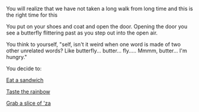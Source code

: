 You will realize that we have not taken a long walk from long time
and this is the right time for this

You put on your shoes and coat and open the door. Opening the door you see a butterfly flittering past as you step out into the open air.

You think to yourself, "self, isn't it weird when one word is made of two other
unrelated words? Like butterfly... butter... fly.....
Mmmm, butter... I'm hungry."

You decide to:

[Eat a sandwich](../../sandwich/sandwich.md)

[Taste the rainbow](../../eat-rainbows/rainbows.md)

[Grab a slice of 'za](../../coffee/chilli/pizza-with-chilli.md)
